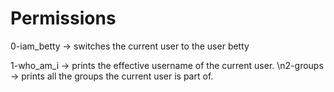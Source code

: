 # Permissions


0-iam_betty -> switches the current user to the user betty

1-who_am_i -> prints the effective username of the current user.
\n2-groups -> prints all the groups the current user is part of.
